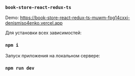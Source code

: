### `book-store-react-redux-ts`

Demo: https://book-store-react-redux-ts-muwm-fpg14cxxi-denismiso4enko.vercel.app


Для установки всех зависимостей: 
### `npm i`

Запуск приложения на локальном сервере: 
### `npm run dev`
